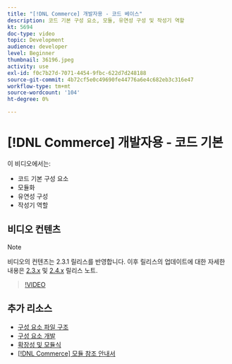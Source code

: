 ```yaml
---
title: "[!DNL Commerce] 개발자용 - 코드 베이스"
description: 코드 기본 구성 요소, 모듈, 유연성 구성 및 작성기 역할
kt: 5694
doc-type: video
topic: Development
audience: developer
level: Beginner
thumbnail: 36196.jpeg
activity: use
exl-id: f0c7b27d-7071-4454-9fbc-622d7d248188
source-git-commit: 4b72cf5e0c49690fe44776a6e4c682eb3c316e47
workflow-type: tm+mt
source-wordcount: '104'
ht-degree: 0%

---
```


# [!DNL Commerce] 개발자용 - 코드 기본

이 비디오에서는:

- 코드 기본 구성 요소
- 모듈화
- 유연성 구성
- 작성기 역할

## 비디오 컨텐츠

>[!NOTE]
>
>비디오의 컨텐츠는 2.3.1 릴리스를 반영합니다. 이후 릴리스의 업데이트에 대한 자세한 내용은 [ 2.3.x](https://devdocs.magento.com/guides/v2.3/release-notes/bk-release-notes.html) 및 [2.4.x](https://devdocs.magento.com/guides/v2.4/release-notes/bk-release-notes.html) 릴리스 노트.

>[!VIDEO](https://video.tv.adobe.com/v/36196?quality=12&learn=on)

## 추가 리소스

- [구성 요소 파일 구조](https://devdocs.magento.com/guides/v2.4/extension-dev-guide/prepare/prepare_file-str.html)
- [구성 요소 개발](https://devdocs.magento.com/guides/v2.4/extension-dev-guide/module-development.html)
- [확장성 및 모듈식](https://devdocs.magento.com/guides/v2.4/architecture/extensibility.html)
- [[!DNL Commerce] 모듈 참조 안내서](https://devdocs.magento.com/guides/v2.4/mrg/intro.html)
